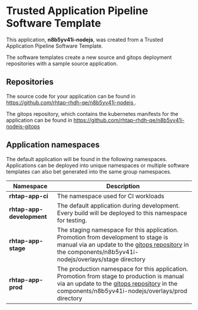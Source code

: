 # Trusted Application Pipeline Software Template

This application, **n8b5yv41i-nodejs**, was created from a Trusted Application Pipeline Software Template.

The software templates create a new source and gitops deployment repositories with a sample source application. 

## Repositories

The source code for your application can be found in [https://github.com/rhtap-rhdh-qe/n8b5yv41i-nodejs ](https://github.com/rhtap-rhdh-qe/n8b5yv41i-nodejs ).
 
The gitops repository, which contains the kubernetes manifests for the application can be found in 
[https://github.com/rhtap-rhdh-qe/n8b5yv41i-nodejs-gitops ](https://github.com/rhtap-rhdh-qe/n8b5yv41i-nodejs-gitops ) 

## Application namespaces 

The default application will be found in the following namespaces. Applications can be deployed into unique namespaces or multiple software templates can also bet generated into the same group namespaces.  

|  Namespace   |  Description   |  
| -------- | -------- |
| **rhtap-app-ci** | The namespace used for CI workloads |
| **rhtap-app-development** | The default application during development. Every build will be deployed to this namespace for testing. |
| **rhtap-app-stage** | The staging namespace for this application. Promotion from development to stage is manual via an update to the [gitops repository](https://github.com/rhtap-rhdh-qe/n8b5yv41i-nodejs-gitops ) in the components/n8b5yv41i-nodejs/overlays/stage directory |
| **rhtap-app-prod** | The production namespace for this application. Promotion from stage to production is manual via an update to the [gitops repository](https://github.com/rhtap-rhdh-qe/n8b5yv41i-nodejs-gitops ) in the components/n8b5yv41i-nodejs/overlays/prod directory |